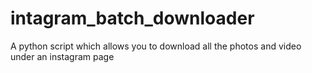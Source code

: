 # intagram_batch_downloader
A python script which allows you to download all the photos and video under an instagram page
